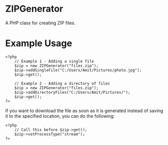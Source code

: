 # ZIPGenerator
A PHP class for creating ZIP files.

# Example Usage
	<?php
		// Example 1 - Adding a single file
	    $zip = new ZIPGenerator("files.zip");
	    $zip->addSingleFile("C:/Users/Amit/Pictures/photo.jpg");
	    $zip->get();

	    // Example 2 - Adding a directory of files
	    $zip = new ZIPGenerator("files.zip");
	    $zip->addDirectoryFiles("C:/Users/Amit/Pictures/");
	    $zip->get();
    ?>

If you want to download the file as soon as it is generated instead of saving it to the specified location, you can do the following:

    <?php
        // Call this before $zip->get();
        $zip->setProcessType("stream");
    ?>